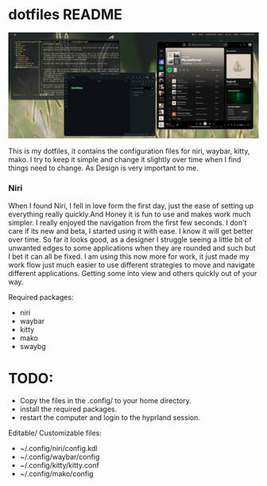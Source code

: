 # dotfiles README
![dotfiles](https://github.com/dmakram/dotfiles/blob/main/assets/preview.png)

This is my dotfiles, it contains the configuration files for niri, waybar, kitty, mako. I try to keep it simple and change it slightly over time when I find things need to change. As Design is very important to me.

### Niri
When I found Niri, I fell in love form the first day, just the ease of setting up everything really quickly.And Honey it is fun to use and makes work much simpler. I really enjoyed the navigation from the first few seconds. I don't care if its new and beta, I started using it with ease. I know it will get better over time. So far it looks good, as a designer I struggle seeing a little bit of unwanted edges to some applications when they are rounded and such but I bet it can all be fixed. I am using this now more for work, it just made my work flow just much easier to use different strategies to move and navigate different applications. Getting some into view and others quickly out of your way.

Required packages:
- niri 
- waybar
- kitty
- mako
- swaybg

# TODO:
- Copy the files in the .config/ to your home directory.
- install the required packages.
- restart the computer and login to the hyprland session.

Editable/ Customizable files:
- ~/.config/niri/config.kdl
- ~/.config/waybar/config
- ~/.config/kitty/kitty.conf
- ~/.config/mako/config


